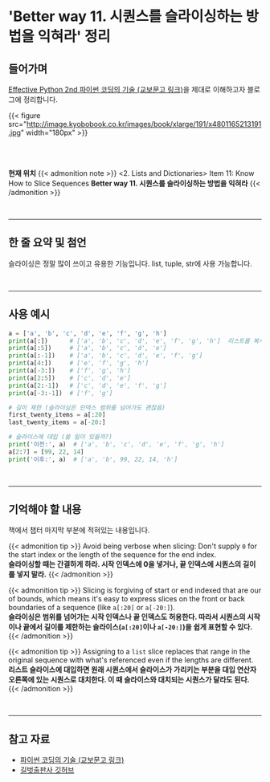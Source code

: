 # 'Better way 11. 시퀀스를 슬라이싱하는 방법을 익혀라' 정리


## 들어가며

[Effective Python 2nd 파이썬 코딩의 기술 (교보문고 링크)](http://digital.kyobobook.co.kr/digital/ebook/ebookDetail.ink?selectedLargeCategory=001&barcode=4801165213191&orderClick=LEH&Kc=)을 제대로 이해하고자 블로그에 정리합니다.

{{< figure src="http://image.kyobobook.co.kr/images/book/xlarge/191/x4801165213191.jpg" width="180px" >}}

<br/>
<br/>

**현재 위치**
{{< admonition note >}}
<2. Lists and Dictionaries>
Item 11: Know How to Slice Sequences
**Better way 11. 시퀀스를 슬라이싱하는 방법을 익혀라**
{{< /admonition >}}


<br/>

---


## 한 줄 요약 및 첨언

슬라이싱은 정말 많이 쓰이고 유용한 기능입니다. list, tuple, str에 사용 가능합니다.

<br/>

---

## 사용 예시

```python
a = ['a', 'b', 'c', 'd', 'e', 'f', 'g', 'h']
print(a[:])      # ['a', 'b', 'c', 'd', 'e', 'f', 'g', 'h']  리스트를 복사하는 데 사용
print(a[:5])     # ['a', 'b', 'c', 'd', 'e']
print(a[:-1])    # ['a', 'b', 'c', 'd', 'e', 'f', 'g']
print(a[4:])     # ['e', 'f', 'g', 'h']
print(a[-3:])    # ['f', 'g', 'h']
print(a[2:5])    # ['c', 'd', 'e']
print(a[2:-1])   # ['c', 'd', 'e', 'f', 'g']
print(a[-3:-1])  # ['f', 'g']

# 길이 제한 (슬라이싱은 인덱스 범위를 넘어가도 괜찮음)
first_twenty_items = a[:20]
last_twenty_items = a[-20:]

# 슬라이스에 대입 (쓸 일이 있을까?)
print('이전:', a)  # ['a', 'b', 'c', 'd', 'e', 'f', 'g', 'h']
a[2:7] = [99, 22, 14]
print('이후:', a)  # ['a', 'b', 99, 22, 14, 'h']
```


<br/>

---

## 기억해야 할 내용

책에서 챕터 마지막 부분에 적혀있는 내용입니다.

{{< admonition tip >}}
Avoid being verbose when slicing: Don't supply `0` for the start index or the length of the sequence for the end index.  
**슬라이싱할 때는 간결하게 하라. 시작 인덱스에 0을 넣거나, 끝 인덱스에 시퀀스의 길이를 넣지 말라.**
{{< /admonition >}}

{{< admonition tip >}}
Slicing is forgiving of start or end indexed that are our of bounds, which means it's easy to express slices on the front or back boundaries of a sequence (like `a[:20]` or `a[-20:]`).  
**슬라이싱은 범위를 넘어가는 시작 인덱스나 끝 인덱스도 허용한다. 따라서 시퀀스의 시작이나 끝에서 길이를 제한하는 슬라이스(`a[:20]`이나 `a[-20:]`)을 쉽게 표현할 수 있다.**
{{< /admonition >}}

{{< admonition tip >}}
Assigning to a `list` slice replaces that range in the original sequence with what's referenced even if the lengths are different.  
**리스트 슬라이스에 대입하면 원래 시퀀스에서 슬라이스가 가리키는 부분을 대입 연산자 오른쪽에 있는 시퀀스로 대치한다. 이 때 슬라이스와 대치되는 시퀀스가 달라도 된다.**
{{< /admonition >}}

<br/>

---

## 참고 자료

- [파이썬 코딩의 기술 (교보문고 링크)](http://digital.kyobobook.co.kr/digital/ebook/ebookDetail.ink?selectedLargeCategory=001&barcode=4801165213191&orderClick=LEH&Kc=)
- [길벗출판사 깃허브](https://github.com/gilbutITbook/080235/blob/master/Chapter2/Better%20way11.py)
